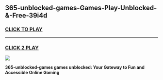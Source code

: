 
## 365-unblocked-games-Games-Play-Unblocked-&-Free-39i4d
<h3>
<a href="https://premium76.site?title=365-unblocked-games&ref=24A">CLICK TO PLAY</a></h3>
<hr>

<h3>
<a href="https://premium76.site?title=365-unblocked-games&ref=24A">CLICK 2 PLAY</a>
  
</h3>

<a href="https://premium76.site?title=365-unblocked-games&ref=24A"><img src="https://clearcache.store/games.png"></a>


**365-unblocked-games games unblocked: Your Gateway to Fun and Accessible Online Gaming**
